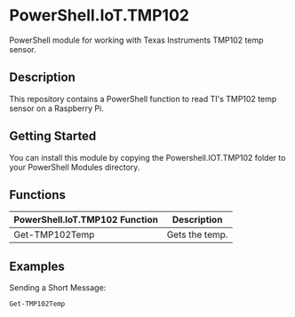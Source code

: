 # PowerShell.IoT.TMP102
PowerShell module for working with Texas Instruments TMP102 temp sensor.

## Description
This repository contains a PowerShell function to read TI's TMP102 temp sensor on a Raspberry Pi.

## Getting Started
You can install this module by copying the Powershell.IOT.TMP102 folder to your PowerShell Modules directory.

## Functions
|  PowerShell.IoT.TMP102 Function  |  Description  |
| ------------- | ------------- |
| Get-TMP102Temp| Gets the temp. |

## Examples

Sending a Short Message:
```
Get-TMP102Temp
```



